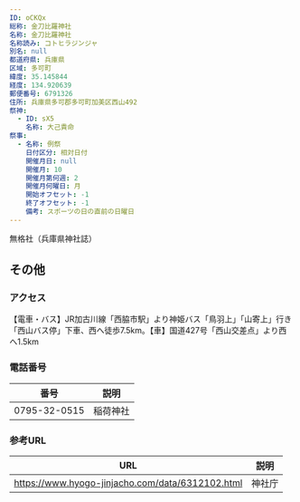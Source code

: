 ```yaml
---
ID: oCKQx
総称: 金刀比羅神社
名称: 金刀比羅神社
名称読み: コトヒラジンジャ
別名: null
都道府県: 兵庫県
区域: 多可町
緯度: 35.145844
経度: 134.920639
郵便番号: 6791326
住所: 兵庫県多可郡多可町加美区西山492
祭神:
  - ID: sX5
    名称: 大己貴命
祭事:
  - 名称: 例祭
    日付区分: 相対日付
    開催月日: null
    開催月: 10
    開催月第何週: 2
    開催月何曜日: 月
    開始オフセット: -1
    終了オフセット: -1
    備考: スポーツの日の直前の日曜日
---
```


無格社（兵庫県神社誌）

## その他

### アクセス

【電車・バス】JR加古川線「西脇市駅」より神姫バス「鳥羽上」「山寄上」行き「西山バス停」下車、西へ徒歩7.5km。【車】国道427号「西山交差点」より西へ1.5km

### 電話番号

| 番号         | 説明     |
| ------------ | -------- |
| 0795-32-0515 | 稲荷神社 |

### 参考URL

| URL                                              | 説明   |
| ------------------------------------------------ | ------ |
| https://www.hyogo-jinjacho.com/data/6312102.html | 神社庁 |
